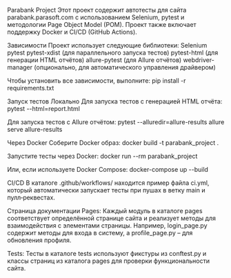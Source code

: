 Parabank Project
Этот проект содержит автотесты для сайта parabank.parasoft.com с использованием Selenium, pytest и методологии Page Object Model (POM). Проект также включает поддержку Docker и CI/CD (GitHub Actions).

Зависимости
Проект использует следующие библиотеки:
Selenium
pytest
pytest-xdist (для параллельного запуска тестов)
pytest-html (для генерации HTML отчётов)
allure-pytest (для Allure отчётов)
webdriver-manager (опционально, для автоматического управления драйвером)

Чтобы установить все зависимости, выполните:
pip install -r requirements.txt

Запуск тестов
Локально
Для запуска тестов с генерацией HTML отчёта:
pytest --html=report.html

Для запуска тестов с Allure отчётом:
pytest --alluredir=allure-results
allure serve allure-results

Через Docker
Соберите Docker образ:
docker build -t parabank_project .

Запустите тесты через Docker:
docker run --rm parabank_project

Или, если используете Docker Compose:
docker-compose up --build

CI/CD
В каталоге .github/workflows/ находится пример файла ci.yml, который автоматически запускает тесты при пушах в ветку main и пулл‑реквестах. 

Страница документации
Pages:
Каждый модуль в каталоге pages соответствует определённой странице сайта и реализует методы для взаимодействия с элементами страницы. Например, login_page.py содержит методы для входа в систему, а profile_page.py – для обновления профиля.

Tests:
Тесты в каталоге tests используют фикстуры из conftest.py и классы страниц из каталога pages для проверки функциональности сайта.

